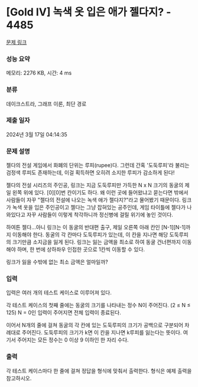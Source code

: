 # [Gold IV] 녹색 옷 입은 애가 젤다지? - 4485 

[문제 링크](https://www.acmicpc.net/problem/4485) 

### 성능 요약

메모리: 2276 KB, 시간: 4 ms

### 분류

데이크스트라, 그래프 이론, 최단 경로

### 제출 일자

2024년 3월 17일 04:14:35

### 문제 설명

<p>젤다의 전설 게임에서 화폐의 단위는 루피(rupee)다. 그런데 간혹 '도둑루피'라 불리는 검정색 루피도 존재하는데, 이걸 획득하면 오히려 소지한 루피가 감소하게 된다!</p>

<p>젤다의 전설 시리즈의 주인공, 링크는 지금 도둑루피만 가득한 N x N 크기의 동굴의 제일 왼쪽 위에 있다. [0][0]번 칸이기도 하다. 왜 이런 곳에 들어왔냐고 묻는다면 밖에서 사람들이 자꾸 "젤다의 전설에 나오는 녹색 애가 젤다지?"라고 물어봤기 때문이다. 링크가 녹색 옷을 입은 주인공이고 젤다는 그냥 잡혀있는 공주인데, 게임 타이틀에 젤다가 나와있다고 자꾸 사람들이 이렇게 착각하니까 정신병에 걸릴 위기에 놓인 것이다.</p>

<p>하여튼 젤다...아니 링크는 이 동굴의 반대편 출구, 제일 오른쪽 아래 칸인 [N-1][N-1]까지 이동해야 한다. 동굴의 각 칸마다 도둑루피가 있는데, 이 칸을 지나면 해당 도둑루피의 크기만큼 소지금을 잃게 된다. 링크는 잃는 금액을 최소로 하여 동굴 건너편까지 이동해야 하며, 한 번에 상하좌우 인접한 곳으로 1칸씩 이동할 수 있다.</p>

<p>링크가 잃을 수밖에 없는 최소 금액은 얼마일까?</p>

### 입력 

 <p>입력은 여러 개의 테스트 케이스로 이루어져 있다.</p>

<p>각 테스트 케이스의 첫째 줄에는 동굴의 크기를 나타내는 정수 N이 주어진다. (2 ≤ N ≤ 125) N = 0인 입력이 주어지면 전체 입력이 종료된다.</p>

<p>이어서 N개의 줄에 걸쳐 동굴의 각 칸에 있는 도둑루피의 크기가 공백으로 구분되어 차례대로 주어진다. 도둑루피의 크기가 k면 이 칸을 지나면 k루피를 잃는다는 뜻이다. 여기서 주어지는 모든 정수는 0 이상 9 이하인 한 자리 수다.</p>

### 출력 

 <p>각 테스트 케이스마다 한 줄에 걸쳐 정답을 형식에 맞춰서 출력한다. 형식은 예제 출력을 참고하시오.</p>

